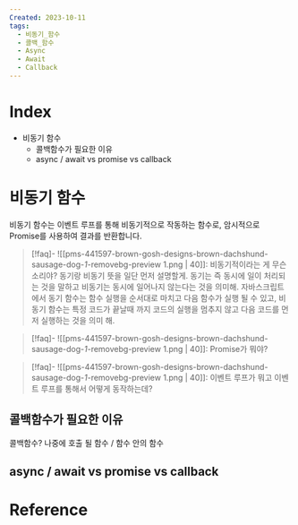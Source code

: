 ```yaml
---
Created: 2023-10-11
tags:
  - 비동기_함수
  - 콜백_함수
  - Async
  - Await
  - Callback
---
```

# Index
- 비동기 함수
    - 콜백함수가 필요한 이유
    - async / await vs promise vs callback
# 비동기 함수
비동기 함수는 이벤트 루프를 통해 비동기적으로 작동하는 함수로, 암시적으로 Promise를 사용하여 결과를 반환합니다. 

> [!faq]- ![[pms-441597-brown-gosh-designs-brown-dachshund-sausage-dog-_1_-removebg-preview 1.png | 40]]: 비동기적이라는 게 무슨 소리야? 
> 동기랑 비동기 뜻을 일단 먼저 설명할게. 동기는 즉 동시에 일이 처리되는 것을 말하고 비동기는 동시에 일어나지 않는다는 것을 의미해.
> 자바스크립트에서 동기 함수는 함수 실행을 순서대로 마치고 다음 함수가 실행 될 수 있고, 비동기 함수는 특정 코드가 끝날때 까지 코드의 실행을 멈추지 않고 다음 코드를 먼저 실행하는 것을 의미 해. 

> [!faq]- ![[pms-441597-brown-gosh-designs-brown-dachshund-sausage-dog-_1_-removebg-preview 1.png | 40]]: Promise가 뭐야?
> 

> [!faq]- ![[pms-441597-brown-gosh-designs-brown-dachshund-sausage-dog-_1_-removebg-preview 1.png | 40]]: 이벤트 루프가 뭐고 이벤트 루프를 통해서 어떻게 동작하는데?
> 

## 콜백함수가 필요한 이유
콜백함수? 나중에 호출 될 함수 / 함수 안의 함수


## async / await vs promise vs callback

# Reference

